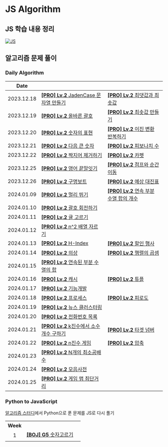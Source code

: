 # JS Algorithm

## JS 학습 내용 정리

[![JS]][Link]

## 알고리즘 문제 풀이

### Daily Algorithm

|    Date    |                                                                                                       |                                                                                                   |
| :--------: | :---------------------------------------------------------------------------------------------------- | :------------------------------------------------------------------------------------------------ |
| 2023.12.18 | [**[PRO] Lv.2** JadenCase 문자열 만들기](daily-algorithm/231218_PRO_JadenCase_문자열_만들기.md)       | [**[PRO] Lv.2** 최댓값과 최솟값](daily-algorithm/231218_PRO_최댓값과_최솟값.md)                   |
| 2023.12.19 | [**[PRO] Lv.2** 올바른 괄호](daily-algorithm/231219_PRO_올바른_괄호.md)                               | [**[PRO] Lv.2** 최솟값 만들기](daily-algorithm/231219_PRO_최솟값_만들기.md)                       |
| 2023.12.20 | [**[PRO] Lv.2** 숫자의 표현](daily-algorithm/231220_PRO_숫자의_표현.md)                               | [**[PRO] Lv.2** 이진 변환 반복하기](daily-algorithm/231220_PRO_이진_변환_반복하기.md)             |
| 2023.12.21 | [**[PRO] Lv.2** 다음 큰 숫자](daily-algorithm/231221_PRO_다음_큰_숫자.md)                             | [**[PRO] Lv.2** 피보나치 수](daily-algorithm/231221_PRO_피보나치_수.md)                           |
| 2023.12.22 | [**[PRO] Lv.2** 짝지어 제거하기](daily-algorithm/231222_PRO_짝지어_제거하기.md)                       | [**[PRO] Lv.2** 카펫](daily-algorithm/231222_PRO_카펫.md)                                         |
| 2023.12.25 | [**[PRO] Lv.2** 영어 끝말잇기](daily-algorithm/231225_PRO_영어_끝말잇기.md)                           | [**[PRO] Lv.2** 점프와 순간 이동](daily-algorithm/231225_PRO_점프와_순간_이동.md)                 |
| 2023.12.26 | [**[PRO] Lv.2** 구명보트](daily-algorithm/231226_PRO_구명보트.md)                                     | [**[PRO] Lv.2** 예상 대진표](daily-algorithm/231226_PRO_예상_대진표.md)                           |
| 2024.01.09 | [**[PRO] Lv.2** 멀리 뛰기](daily-algorithm/240109_PRO_멀리_뛰기.md)                                   | [**[PRO] Lv.2** 연속 부분 수열 합의 개수](daily-algorithm/240109_PRO_연속_부분_수열_합의_개수.md) |
| 2024.01.10 | [**[PRO] Lv.2** 괄호 회전하기](daily-algorithm/240110_PRO_괄호_회전하기.md)                           |                                                                                                   |
| 2024.01.11 | [**[PRO] Lv.2** 귤 고르기](daily-algorithm/240111_PRO_귤_고르기.md)                                   |                                                                                                   |
| 2024.01.12 | [**[PRO] Lv.2** n^2 배열 자르기](daily-algorithm/240112_PRO_n^2_배열_자르기.md)                       |                                                                                                   |
| 2024.01.13 | [**[PRO] Lv.2** H-Index](daily-algorithm/240113_PRO_H-Index.md)                                       | [**[PRO] Lv.2** 할인 행사](daily-algorithm/240113_PRO_할인_행사.md)                               |
| 2024.01.14 | [**[PRO] Lv.2** 의상](daily-algorithm/240114_PRO_의상.md)                                             | [**[PRO] Lv.2** 행렬의 곱셈](daily-algorithm/240114_PRO_행렬의_곱셈.md)                           |
| 2024.01.15 | [**[PRO] Lv.2** 연속된 부분 수열의 합](daily-algorithm/240115_PRO_연속된_부분_수열의_합.md)           |                                                                                                   |
| 2024.01.16 | [**[PRO] Lv.2** 캐시](daily-algorithm/240116_PRO_캐시.md)                                             | [**[PRO] Lv.2** 튜플](daily-algorithm/240116_PRO_튜플.md)                                         |
| 2024.01.17 | [**[PRO] Lv.2** 기능개발](daily-algorithm/240117_PRO_기능개발.md)                                     |                                                                                                   |
| 2024.01.18 | [**[PRO] Lv.2** 프로세스](daily-algorithm/240118_PRO_프로세스.md)                                     | [**[PRO] Lv.2** 피로도](daily-algorithm/240118_PRO_피로도.md)                                     |
| 2024.01.19 | [**[PRO] Lv.2** 뉴스 클러스터링](daily-algorithm/240119_PRO_뉴스_클러스터링.md)                       |                                                                                                   |
| 2024.01.20 | [**[PRO] Lv.2** 전화번호 목록](daily-algorithm/240120_PRO_전화번호_목록.md)                           |                                                                                                   |
| 2024.01.21 | [**[PRO] Lv.2** k진수에서 소수 개수 구하기](daily-algorithm/240121_PRO_k진수에서_소수_개수_구하기.md) | [**[PRO] Lv.2** 타겟 넘버](daily-algorithm/240121_PRO_타겟_넘버.md)                               |
| 2024.01.22 | [**[PRO] Lv.2** n진수 게임](daily-algorithm/240122_PRO_n진수_게임.md)                                 | [**[PRO] Lv.2** 압축](daily-algorithm/240122_PRO_압축.md)                                         |
| 2024.01.23 | [**[PRO] Lv.2** N개의 최소공배수](daily-algorithm/240123_PRO_N개의_최소공배수.md)                     |                                                                                                   |
| 2024.01.24 | [**[PRO] Lv.2** 모음사전](daily-algorithm/240124_PRO_모음사전.md)                                     |                                                                                                   |
| 2024.01.25 | [**[PRO] Lv.2** 게임 맵 최단거리](daily-algorithm/240125_PRO_게임_맵_최단거리.md)                     |                                                                                                   |

### Python to JavaScript

[알고리즘 스터디](https://github.com/dhLeoKim/algo-study)에서 Python으로 푼 문제를 JS로 다시 풀기

<table>
  <tr align="center">
    <th>Week</th></th>
    <th></th>
    <th></th>
  </tr>
  <tr>
    <td rowspan='2' align="center">1</td>
    <td><a href="python-to-js/240123_BOJ_숫자고르기.md"><b>[BOJ] G5</b> 숫자고르기</a></td>
    <td></td>
  </tr>
  <tr>
    <td></td>
    <td></td>
  </tr>
</table>

<!---------------------------------------------------------------------------->

[JS]: https://github.com/chopinoff/js-algorithm/assets/107768516/9e9447a3-997a-44fc-afdd-e1b67f27f3a1
[Link]: JS_Learning_Notes.md
